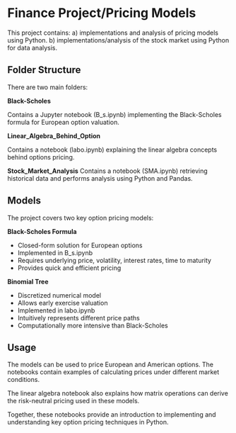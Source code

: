 # Finance Project/Pricing Models

This project contains:
a) implementations and analysis of pricing models using Python.
b) implementations/analysis of the stock market using Python for data analysis.

## Folder Structure

There are two main folders:

**Black-Scholes**

Contains a Jupyter notebook (B_s.ipynb) implementing the Black-Scholes formula for European option valuation.

**Linear_Algebra_Behind_Option** 

Contains a notebook (labo.ipynb) explaining the linear algebra concepts behind options pricing.

**Stock_Market_Analysis**
Contains a notebook (SMA.ipynb) retrieving  historical data and performs analysis using Python and Pandas.

## Models

The project covers two key option pricing models:

**Black-Scholes Formula**

- Closed-form solution for European options
- Implemented in B_s.ipynb
- Requires underlying price, volatility, interest rates, time to maturity
- Provides quick and efficient pricing

**Binomial Tree** 

- Discretized numerical model 
- Allows early exercise valuation
- Implemented in labo.ipynb
- Intuitively represents different price paths
- Computationally more intensive than Black-Scholes

## Usage

The models can be used to price European and American options. The notebooks contain examples of calculating prices under different market conditions.

The linear algebra notebook also explains how matrix operations can derive the risk-neutral pricing used in these models.

Together, these notebooks provide an introduction to implementing and understanding key option pricing techniques in Python.